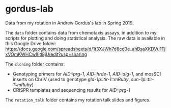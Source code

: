 # gordus-lab
Data from my rotation in Andrew Gordus's lab in Spring 2019.

The `data` folder contains data from chemotaxis assays, in addition to my scripts for plotting and doing statistical analysis. The raw data is available in this Google Drive folder:
https://docs.google.com/spreadsheets/d/1t3XJWh7d8cd3e_ahBsaXKDVu1TjxVOmKWHCw8ltl8jU/edit?usp=sharing

The `cloning` folder contains:

* Genotyping primers for _AID::prg-1_, _AID::hrde-1_, _AID::alg-1_, and mosSCI inserts on ChrIV (used to genotype _gld-1p::tir-1::mRuby_, _sun-1p::tir-1::mRuby_)
* CRISPR templates and sequencing results for _AID::prg-1_

The `rotation_talk` folder contains my rotation talk slides and figures.
